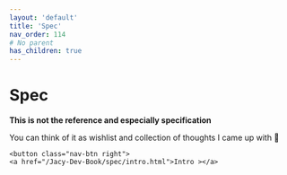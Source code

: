 ```yaml
---
layout: 'default'
title: 'Spec'
nav_order: 114
# No parent
has_children: true
---
```


# Spec

**This is not the reference and especially specification**

You can think of it as wishlist and collection of thoughts I came up with 🙂
<div class="nav-btn-block">
    
    <button class="nav-btn right">
    <a href="/Jacy-Dev-Book/spec/intro.html">Intro ></a>
</button>

</div>
